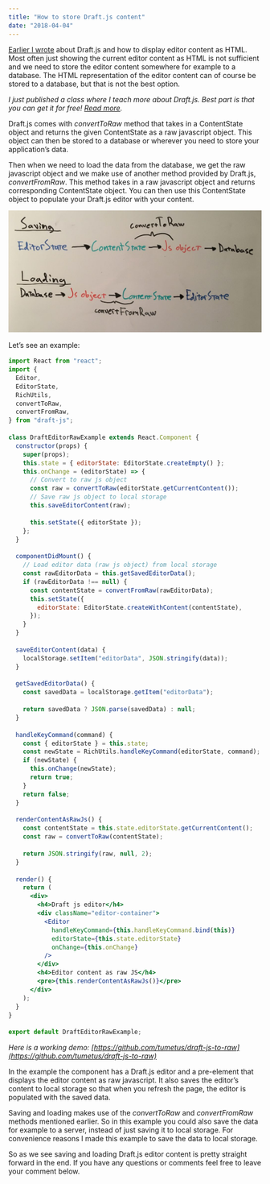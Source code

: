```yaml
---
title: "How to store Draft.js content"
date: "2018-04-04"
---
```


[Earlier I wrote](/blog/how-to-display-draft-js-content-as-html/) about Draft.js and how to display editor content as HTML. Most often just showing the current editor content as HTML is not sufficient and we need to store the editor content somewhere for example to a database. The HTML representation of the editor content can of course be stored to a database, but that is not the best option.

_I just published a class where I teach more about Draft.js. Best part is that you can get it for free! [Read more](/blog/rich-text-editing-in-react-with-draft-js-course/)._

Draft.js comes with _convertToRaw_ method that takes in a ContentState object and returns the given ContentState as a raw javascript object. This object can then be stored to a database or wherever you need to store your application’s data.

Then when we need to load the data from the database, we get the raw javascript object and we make use of another method provided by Draft.js, _convertFromRaw_. This method takes in a raw javascript object and returns corresponding ContentState object. You can then use this ContentState object to populate your Draft.js editor with your content.

![Saving and loading Draft.js content](./images/IMG_6950-1024x493.jpg)

Let’s see an example:

```jsx
import React from "react";
import {
  Editor,
  EditorState,
  RichUtils,
  convertToRaw,
  convertFromRaw,
} from "draft-js";

class DraftEditorRawExample extends React.Component {
  constructor(props) {
    super(props);
    this.state = { editorState: EditorState.createEmpty() };
    this.onChange = (editorState) => {
      // Convert to raw js object
      const raw = convertToRaw(editorState.getCurrentContent());
      // Save raw js object to local storage
      this.saveEditorContent(raw);

      this.setState({ editorState });
    };
  }

  componentDidMount() {
    // Load editor data (raw js object) from local storage
    const rawEditorData = this.getSavedEditorData();
    if (rawEditorData !== null) {
      const contentState = convertFromRaw(rawEditorData);
      this.setState({
        editorState: EditorState.createWithContent(contentState),
      });
    }
  }

  saveEditorContent(data) {
    localStorage.setItem("editorData", JSON.stringify(data));
  }

  getSavedEditorData() {
    const savedData = localStorage.getItem("editorData");

    return savedData ? JSON.parse(savedData) : null;
  }

  handleKeyCommand(command) {
    const { editorState } = this.state;
    const newState = RichUtils.handleKeyCommand(editorState, command);
    if (newState) {
      this.onChange(newState);
      return true;
    }
    return false;
  }

  renderContentAsRawJs() {
    const contentState = this.state.editorState.getCurrentContent();
    const raw = convertToRaw(contentState);

    return JSON.stringify(raw, null, 2);
  }

  render() {
    return (
      <div>
        <h4>Draft js editor</h4>
        <div className="editor-container">
          <Editor
            handleKeyCommand={this.handleKeyCommand.bind(this)}
            editorState={this.state.editorState}
            onChange={this.onChange}
          />
        </div>
        <h4>Editor content as raw JS</h4>
        <pre>{this.renderContentAsRawJs()}</pre>
      </div>
    );
  }
}

export default DraftEditorRawExample;
```

_Here is a working demo: [https://github.com/tumetus/draft-js-to-raw](https://github.com/tumetus/draft-js-to-raw)_

In the example the component has a Draft.js editor and a pre-element that displays the editor content as raw javascript. It also saves the editor’s content to local storage so that when you refresh the page, the editor is populated with the saved data.

Saving and loading makes use of the _convertToRaw_ and _convertFromRaw_ methods mentioned earlier. So in this example you could also save the data for example to a server, instead of just saving it to local storage. For convenience reasons I made this example to save the data to local storage.

So as we see saving and loading Draft.js editor content is pretty straight forward in the end. If you have any questions or comments feel free to leave your comment below.
